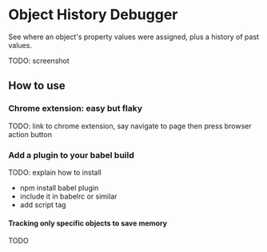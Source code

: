 # Object History Debugger

See where an object's property values were assigned, plus a history of past values.

TODO: screenshot

## How to use

### Chrome extension: easy but flaky

TODO: link to chrome extension, say navigate to page then press browser action button

### Add a plugin to your babel build

TODO: explain how to install
- npm install babel plugin
- include it in babelrc or similar
- add script tag

#### Tracking only specific objects to save memory

TODO
